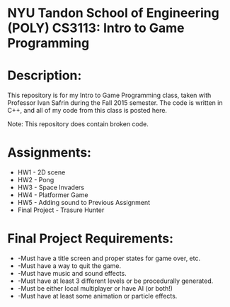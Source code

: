 # NYU Tandon School of Engineering (POLY) CS3113: Intro to Game Programming

# Description:
<p>This repository is for my Intro to Game Programming class, taken with Professor Ivan Safrin during the Fall 2015 semester. The code is written in C++, and all of my code from this class is posted here.</p>
<p>Note: This repository does contain broken code.</p>

# Assignments:
<ul>
<li>HW1 - 2D scene
<li>HW2 - Pong
<li>HW3 - Space Invaders
<li>HW4 - Platformer Game
<li>HW5 - Adding sound to Previous Assignment
<li>Final Project - Trasure Hunter
</ul>

# Final Project Requirements:
<ul>
<li>-Must have a title screen and proper states for game over, etc.
<li>-Must have a way to quit the game.
<li>-Must have music and sound effects.
<li>-Must have at least 3 different levels or be procedurally generated.
<li>-Must be either local multiplayer or have AI (or both!)
<li>-Must have at least some animation or particle effects.
</ul>
